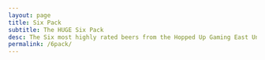 ```yaml
---
layout: page
title: Six Pack
subtitle: The HUGE Six Pack
desc: The Six most highly rated beers from the Hopped Up Gaming East Untappd App
permalink: /6pack/
---
```


<div class="beers"></div>